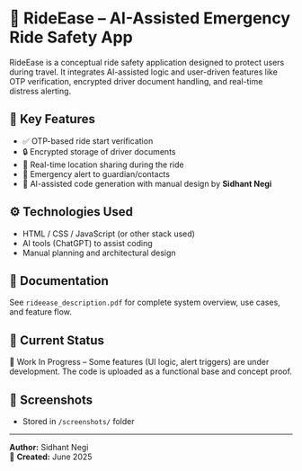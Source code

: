 # 🚨 RideEase – AI-Assisted Emergency Ride Safety App

RideEase is a conceptual ride safety application designed to protect users during travel. It integrates AI-assisted logic and user-driven features like OTP verification, encrypted driver document handling, and real-time distress alerting.

## 🔐 Key Features
- ✅ OTP-based ride start verification
- 🔒 Encrypted storage of driver documents
- 📍 Real-time location sharing during the ride
- 📢 Emergency alert to guardian/contacts
- 📂 AI-assisted code generation with manual design by **Sidhant Negi**

## ⚙️ Technologies Used
- HTML / CSS / JavaScript (or other stack used)
- AI tools (ChatGPT) to assist coding
- Manual planning and architectural design

## 📄 Documentation
See `rideease_description.pdf` for complete system overview, use cases, and feature flow.

## 🧪 Current Status
🚧 Work In Progress – Some features (UI logic, alert triggers) are under development. The code is uploaded as a functional base and concept proof.

## 📸 Screenshots
- Stored in `/screenshots/` folder

---

**Author:** Sidhant Negi  
📅 **Created:** June 2025  
